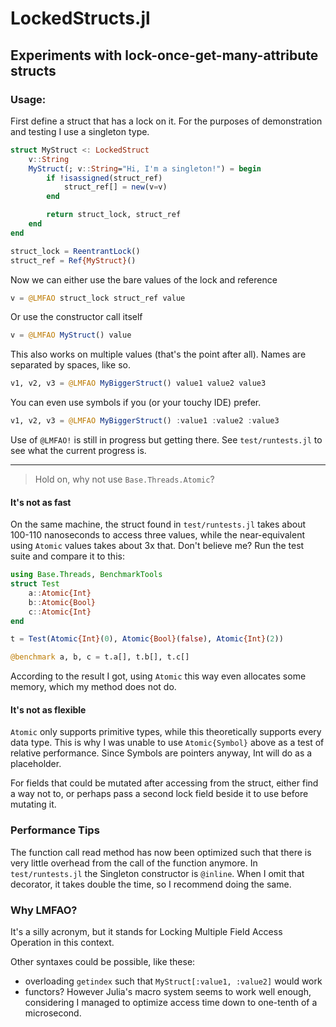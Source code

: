 # LockedStructs.jl

## Experiments with lock-once-get-many-attribute structs

### Usage:
First define a struct that has a lock on it. For the purposes of demonstration and testing I use a singleton type.
```julia
struct MyStruct <: LockedStruct
    v::String
    MyStruct(; v::String="Hi, I'm a singleton!") = begin
        if !isassigned(struct_ref)
            struct_ref[] = new(v=v)
        end

        return struct_lock, struct_ref
    end
end

struct_lock = ReentrantLock()
struct_ref = Ref{MyStruct}()
```
Now we can either use the bare values of the lock and reference
```julia
v = @LMFAO struct_lock struct_ref value
```
Or use the constructor call itself
```julia
v = @LMFAO MyStruct() value
```
This also works on multiple values (that's the point after all).
Names are separated by spaces, like so.
```julia
v1, v2, v3 = @LMFAO MyBiggerStruct() value1 value2 value3
```
You can even use symbols if you (or your touchy IDE) prefer.
```julia
v1, v2, v3 = @LMFAO MyBiggerStruct() :value1 :value2 :value3
```

Use of `@LMFAO!` is still in progress but getting there. See `test/runtests.jl` to see what the current progress is.

---------------



> Hold on, why not use `Base.Threads.Atomic`?
#### It's not as fast
On the same machine, the struct found in `test/runtests.jl` takes about 100-110 nanoseconds to access three values, while the near-equivalent using `Atomic` values takes about 3x that. Don't believe me? Run the test suite and compare it to this:
```julia
using Base.Threads, BenchmarkTools
struct Test
    a::Atomic{Int}
    b::Atomic{Bool}
    c::Atomic{Int}
end

t = Test(Atomic{Int}(0), Atomic{Bool}(false), Atomic{Int}(2))

@benchmark a, b, c = t.a[], t.b[], t.c[]
```
According to the result I got, using `Atomic` this way even allocates some memory, which my method does not do.
#### It's not as flexible
`Atomic` only supports primitive types, while this theoretically supports every data type. This is why I was unable to use `Atomic{Symbol}` above as a test of relative performance. Since Symbols are pointers anyway, Int will do as a placeholder.

For fields that could be mutated after accessing from the struct, either find a way not to, or perhaps pass a second lock field beside it to use before mutating it.

### Performance Tips
The function call read method has now been optimized such that there is very little overhead from the call of the function anymore. In `test/runtests.jl` the Singleton constructor is `@inline`. When I omit that decorator, it takes double the time, so I recommend doing the same.

### Why LMFAO?

It's a silly acronym, but it stands for Locking Multiple Field Access Operation in this context.

Other syntaxes could be possible, like these:
- overloading `getindex` such that `MyStruct[:value1, :value2]` would work
- functors?
However Julia's macro system seems to work well enough, considering I managed to optimize access time down to one-tenth of a microsecond.